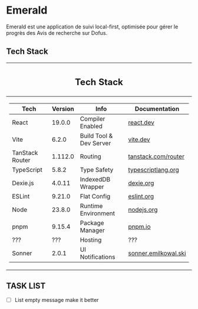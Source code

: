 # Emerald

Emerald est une application de suivi local-first, optimisée pour gérer le progrès des Avis de recherche sur Dofus.

## Tech Stack

<table>
<thead>
<tr><th><h2>Tech Stack</h2></th></tr>
</thead>

<tr><td>

| Tech            | Version | Info                    | Documentation                                             |
| --------------- | ------- | ----------------------- | --------------------------------------------------------- |
| React           | 19.0.0  | Compiler Enabled        | [react.dev](https://react.dev/)                           |
| Vite            | 6.2.0   | Build Tool & Dev Server | [vite.dev](https://vite.dev/)                             |
| TanStack Router | 1.112.0 | Routing                 | [tanstack.com/router](https://tanstack.com/router/latest) |
| TypeScript      | 5.8.2   | Type Safety             | [typescriptlang.org](https://www.typescriptlang.org/)     |
| Dexie.js        | 4.0.11  | IndexedDB Wrapper       | [dexie.org](https://dexie.org)                            |
| ESLint          | 9.21.0  | Flat Config             | [eslint.org](https://eslint.org/)                         |
| Node            | 23.8.0  | Runtime Environment     | [nodejs.org](https://nodejs.org/)                         |
| pnpm            | 9.15.4  | Package Manager         | [pnpm.io](https://pnpm.io/)                               |
| ???             | ???     | Hosting                 | ???                                                       |
| Sonner          | 2.0.1   | UI Notifications        | [sonner.emilkowal.ski](https://sonner.emilkowal.ski/)     |

</td></tr> </table>

## TASK LIST

- [ ] List empty message make it better
